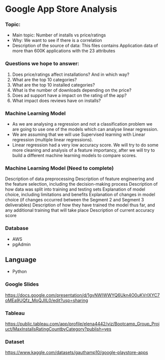 # Google App Store Analysis

### Topic:  
- Main topic: Number of installs vs price/ratings
- Why: We want to see if there is a correlation 
- Description of the source of data: This files contains Application data of more than 600K applications with the 23 attributes

### Questions we hope to answer: 
1) Does price/ratings affect installations? And in which way?
2) What are the top 10 categories?
3) What are the top 10 installed categories?
4) What is the number of downloads depending on the price?
5) Does ad support have a impact on the rating of the app?
6) What impact does reviews have on installs?

### Machine Learning Model 
- As we are analysing a regression and not a classification problem we are going to use one of the models which can analyse linear regression.
- We are assuming that we will use Supervised learning with Linear regression (multiple linear regressions).
- Linear regression had a very low accuracy score. We will try to do some more cleaning and analysis of a feature importancy, after we will try to build a different machine learning models to compare scores.

### Machine Learning Model (Need to complete)
Description of data preprocessing
Description of feature engineering and the feature selection, including the decision-making process
Description of how data was split into training and testing sets
Explanation of model choice, including limitations and benefits
Explanation of changes in model choice (if changes occurred between the Segment 2 and Segment 3 deliverables)
Description of how they have trained the model thus far, and any additional training that will take place
Description of current accuracy score

### Database 
- AWS
- pgAdmin

## Language
- Python

### Google Slides
https://docs.google.com/presentation/d/1gvNWIWWYQ6Ukn4O0uKVrIXYC7oMEa9UQfz_MoQJllL0/edit?usp=sharing

### Tableau
https://public.tableau.com/app/profile/elena4442/viz/Bootcamp_Group_Projuct/MaxInstallsRatingCountbyCategory?publish=yes

### Dataset
https://www.kaggle.com/datasets/gauthamp10/google-playstore-apps
